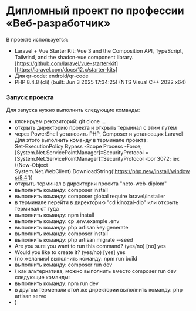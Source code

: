 # Дипломный проект по профессии «Веб-разработчик»

В проекте используется:
- Laravel + Vue Starter Kit: Vue 3 and the Composition API, TypeScript, Tailwind, and the shadcn-vue component library. [https://github.com/laravel/vue-starter-kit] [https://laravel.com/docs/12.x/starter-kits]
- Для qr-code: endroid/qr-code  
- PHP 8.4.8 (cli) (built: Jun  3 2025 17:34:25) (NTS Visual C++ 2022 x64)

### Запуск проекта
Для запуска нужно выполнить следующие команды:  
-  клонируем рекозиторий: git clone ...
-  открыть директорию проекта и открыть терминал с этим путём
-  через PowerShell установить PHP, Composer и установщик Laravel
Для этого выполнить команду в терминале проекта:  
Set-ExecutionPolicy Bypass -Scope Process -Force; [System.Net.ServicePointManager]::SecurityProtocol = [System.Net.ServicePointManager]::SecurityProtocol -bor 3072; iex ((New-Object System.Net.WebClient).DownloadString('https://php.new/install/windows/8.4'))
- открыть терминал в директории проекта "neto-web-diplom"
- выполнить команду: composer install
- выполнить команду: composer global require laravel/installer
- в терминале перейти в директорию "cd kinozal-dip" или открыть терминал от туда
- выполнить команду: npm install 
- выполнить команду: cp .env.example .env
- выполнить команду: php artisan key:generate
- выполнить команду: composer install
- выполнить команду: php artisan migrate --seed 
- Are you sure you want to run this command? (yes/no) [no] yes
- Would you like to create it? (yes/no) [yes] yes
- (по желанию) выполнить команду: npm run build 
- выполнить команду: composer run dev
- ( как альтернатива, можно выполнить вместо composer run dev следующие команды:
- выполнить команду: npm run dev
- в другом терменали этой же директории выполнить команду: php artisan serve
- )
